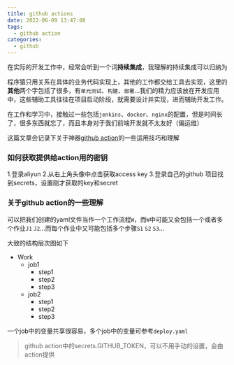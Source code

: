 ```yaml
---
title: github actions
date: 2022-06-09 13:47:08
tags:
  - github action
categories:
  - github
---
```



在实际的开发工作中，经常会听到一个词**持续集成**，我理解的持续集成可以归纳为

程序猿只用关系在具体的业务代码实现上，其他的工作都交给工具去实现，这里的**其他**两个字包括了很多，有`单元测试`、`构建`、`部署`...我们的精力应该放在开发应用中，这些辅助工具往往在项目启动阶段，就需要设计并实现，进而辅助开发工作。

在工作和学习中，接触过一些包括`jenkins`、`docker`、`nginx`的配置，但是时间长了，很多东西就忘了，而且本身对于我们前端开发就不太友好（偏运维）

这篇文章会记录下关于神器[github action](https://docs.github.com/cn)的一些运用技巧和理解

<!-- more -->

### 如何获取提供给action用的密钥

1.登录aliyun
2.从右上角头像中点击获取access key
3.登录自己的github 项目找到secrets，设置刚才获取的key和secret

### 关于github action的一些理解

可以把我们创建的yaml文件当作一个工作流程`W`，而`W`中可能又会包括一个或者多个作业`J1` `J2`...而每个作业中又可能包括多个步骤`S1` `S2` `S3`...

大致的结构层次图如下

- Work
  - job1
    - step1
    - step2
    - step3
  - job2
    - step1
    - step2
    - step3

一个job中的变量共享很容易，多个job中的变量可参考`deploy.yaml`

> github action中的secrets.GITHUB_TOKEN，可以不用手动的设置，会由action提供



